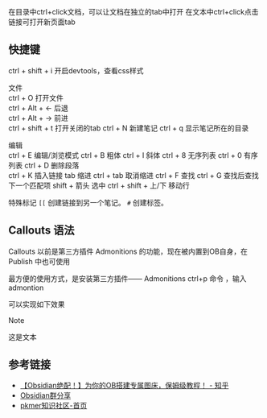 
在目录中ctrl+click文档，可以让文档在独立的tab中打开
在文本中ctrl+click点击链接可打开新页面tab

## 快捷键

ctrl + shift + i     开启devtools，查看css样式

文件		
ctrl + O	           打开文件	   
ctrl + Alt + ←	   后退	       
ctrl + Alt + →     前进	      
ctrl + shift + t    打开关闭的tab
ctrl + N               新建笔记
ctrl + q               显示笔记所在的目录


编辑		
ctrl + E             编辑/浏览模式
ctrl + B	            粗体
ctrl + I                 斜体
ctrl + 8                无序列表
ctrl + 0                有序列表
ctrl + D               删除段落	   
ctrl + K                插入链接
tab                       缩进
ctrl + tab             取消缩进
ctrl + F                 查找
ctrl + G                查找后查找下一个匹配项
shift + 箭头          选中
ctrl + shift + 上/下   移动行


特殊标记
`[[` 创建链接到另一个笔记。
`#`  创建标签。



##  Callouts 语法 
Callouts 以前是第三方插件 Admonitions 的功能，现在被内置到OB自身，在 Publish 中也可使用

最方便的使用方式，是安装第三方插件—— Admonitions
ctrl+p 命令 ，输入 admontion

可以实现如下效果

> [!note]
> 
这是文本


## 参考链接
- [【Obsidian绝配！】为你的OB搭建专属图床，保姆级教程！ - 知乎](https://zhuanlan.zhihu.com/p/565218725)
- [Obsidian群分享](http://jackiegeek.gitee.io/obsidian-chinese-help/)
- [pkmer知识社区-首页](https://pkmer.cn/page/)

